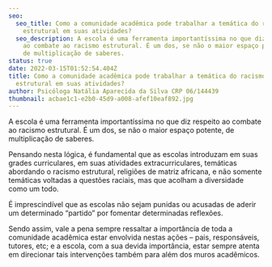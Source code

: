 ```yaml
---
seo:
  seo_title: Como a comunidade acadêmica pode trabalhar a temática do racismo
    estrutural em suas atividades?
  seo_description: A escola é uma ferramenta importantíssima no que diz respeito
    ao combate ao racismo estrutural. É um dos, se não o maior espaço potente,
    de multiplicação de saberes.
status: true
date: 2022-03-15T01:52:54.404Z
title: Como a comunidade acadêmica pode trabalhar a temática do racismo
  estrutural em suas atividades?
author: Psicóloga Natália Aparecida da Silva CRP 06/144439
thumbnail: acbae1c1-e2b0-45d9-a008-afef10eaf892.jpg
---
```

A escola é uma ferramenta importantíssima no que diz respeito ao combate ao racismo estrutural. É um dos, se não o maior espaço potente, de multiplicação de saberes. 

Pensando nesta lógica, é fundamental que as escolas introduzam em suas grades curriculares, em suas atividades extracurriculares, temáticas abordando o racismo estrutural, religiões de matriz africana, e não somente temáticas voltadas a questões raciais, mas que acolham a diversidade como um todo.

É imprescindível que as escolas não sejam punidas ou acusadas de aderir um determinado “partido” por fomentar determinadas reflexões. 

Sendo assim, vale a pena sempre ressaltar a importância de toda a comunidade acadêmica estar envolvida nestas ações – pais, responsáveis, tutores, etc; e a escola, com a sua devida importância, estar sempre atenta em direcionar tais intervenções também para além dos muros acadêmicos.